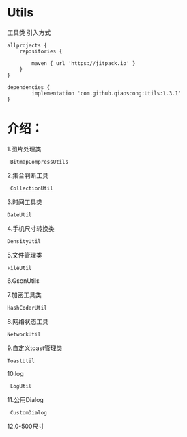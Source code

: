 # Utils
工具类
引入方式


	allprojects {
		repositories {
		
			maven { url 'https://jitpack.io' }
		}
	}
  
  	dependencies {
	        implementation 'com.github.qiaoscong:Utils:1.3.1'
	}
	
# 介绍：
  1.图片处理类
  
     BitmapCompressUtils
     
  2.集合判断工具
  
     CollectionUtil
     
  3.时间工具类
  
    DateUtil
    
  4.手机尺寸转换类
  
    DensityUtil
    
  5.文件管理类
  
    FileUtil
    
  6.GsonUtils
    
  7.加密工具类
  
    HashCoderUtil
    
  8.网络状态工具
  
    NetworkUtil
    
  9.自定义toast管理类
  
    ToastUtil
    
  10.log
  
     LogUtil
     
  11.公用Dialog
  
     CustomDialog
     
  12.0-500尺寸
